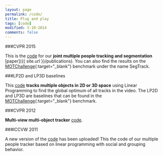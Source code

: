 ```yaml
---
layout: page
permalink: /code/
title: Plug and play
tags: [code]
modified: 3-10-2014
comments: false
---
```





###CVPR 2015

This is the [code](https://bitbucket.org/amilan/segtracking) for our **joint multiple people tracking and segmentation** [paper]({{ site.url }}/publications). You can also find the results on the [MOTChallenge](http://www.motchallenge.net){:target="_blank"} benchmark under the name SegTrack.


###LP2D and LP3D baselines

This [code](https://googledrive.com/host/0B1e2GU8Qot86RWhfUHQtTE9LUUU/LP2D-3D.zip) **tracks multiple objects in 2D or 3D space** using Linear Programming to find the global optimum of all tracks in the video. 
The LP2D and LP3D are baselines that can be found in the [MOTChallenge](http://www.motchallenge.net/results/2D_MOT_2015){:target="_blank"} benchmark.


###CVPR 2012

**Multi-view multi-object tracker** [code](https://googledrive.com/host/0B1e2GU8Qot86RWhfUHQtTE9LUUU/LealTaixeCVPR2012_code.zip?).


###ICCVW 2011

A new version of the [code](https://googledrive.com/host/0B1e2GU8Qot86RWhfUHQtTE9LUUU/LealTaixe_ICCV2011_code_v2.zip) has been uploaded! This the code of our multiple people tracker based on linear programming with social and grouping behavior.

